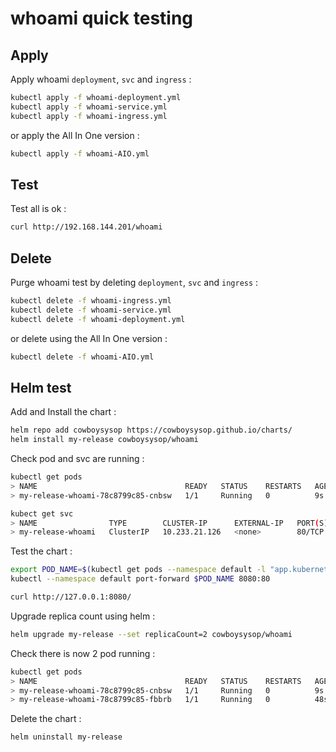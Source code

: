 
# whoami quick testing

## Apply

Apply whoami `deployment`, `svc` and `ingress` :

``` bash
kubectl apply -f whoami-deployment.yml
kubectl apply -f whoami-service.yml
kubectl apply -f whoami-ingress.yml
```

or apply the All In One version :

``` bash
kubectl apply -f whoami-AIO.yml
```

## Test

Test all is ok :

``` bash
curl http://192.168.144.201/whoami
```

## Delete

Purge whoami test by deleting `deployment`, `svc` and `ingress` :

``` bash
kubectl delete -f whoami-ingress.yml
kubectl delete -f whoami-service.yml
kubectl delete -f whoami-deployment.yml
```

or delete using the All In One version :

``` bash
kubectl delete -f whoami-AIO.yml
```


## Helm test

Add and Install the chart :

``` bash
helm repo add cowboysysop https://cowboysysop.github.io/charts/
helm install my-release cowboysysop/whoami
```

Check pod and svc are running :

``` bash
kubectl get pods
> NAME                                 READY   STATUS    RESTARTS   AGE
> my-release-whoami-78c8799c85-cnbsw   1/1     Running   0          9s
```

``` bash
kubect get svc
> NAME                TYPE        CLUSTER-IP      EXTERNAL-IP   PORT(S)   AGE
> my-release-whoami   ClusterIP   10.233.21.126   <none>        80/TCP    3m12s
```

Test the chart :

``` bash
export POD_NAME=$(kubectl get pods --namespace default -l "app.kubernetes.io/name=whoami,app.kubernetes.io/instance=my-release" -o jsonpath="{.items[0].metadata.name}")
kubectl --namespace default port-forward $POD_NAME 8080:80
```

``` bash
curl http://127.0.0.1:8080/
```

Upgrade replica count using helm :

``` bash
helm upgrade my-release --set replicaCount=2 cowboysysop/whoami
```

Check there is now 2 pod  running :

``` bash
kubectl get pods
> NAME                                 READY   STATUS    RESTARTS   AGE
> my-release-whoami-78c8799c85-cnbsw   1/1     Running   0          9s
> my-release-whoami-78c8799c85-fbbrb   1/1     Running   0          48s
```

Delete the chart :

``` bash
helm uninstall my-release
```